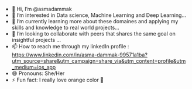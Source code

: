- 👋 Hi, I’m @asmadammak
- 👀 I’m interested in Data science, Machine Learning and Deep Learning...
- 🌱 I’m currently learning more about these domaines and applying my skills and knowledge to real world projects...
- 💞️ I’m looking to collaborate with peers that shares the same goal on insightful projects ...
- 📫 How to reach me through my linkedIn profile : https://www.linkedin.com/in/asma-dammak-99571a1ba?utm_source=share&utm_campaign=share_via&utm_content=profile&utm_medium=ios_app
- 😄 Pronouns: She/Her
- ⚡ Fun fact: I really love orange color 🍊

<!---
asmadammak/asmadammak is a ✨ special ✨ repository because its `README.md` (this file) appears on your GitHub profile.
You can click the Preview link to take a look at your changes.
--->
